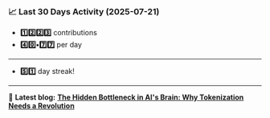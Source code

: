 <!--START_STATS-->
### 📈 Last 30 Days Activity (2025-07-21)  
- **1️⃣2️⃣2️⃣3️⃣** contributions  
- **4️⃣0️⃣•7️⃣7️⃣** per day
---
- **5️⃣1️⃣** day streak!
---
📝 **Latest blog:** [**The Hidden Bottleneck in AI's Brain: Why Tokenization Needs a Revolution**](https://andriak.com/blog/tokenization-revolution)
<!--END_STATS-->
